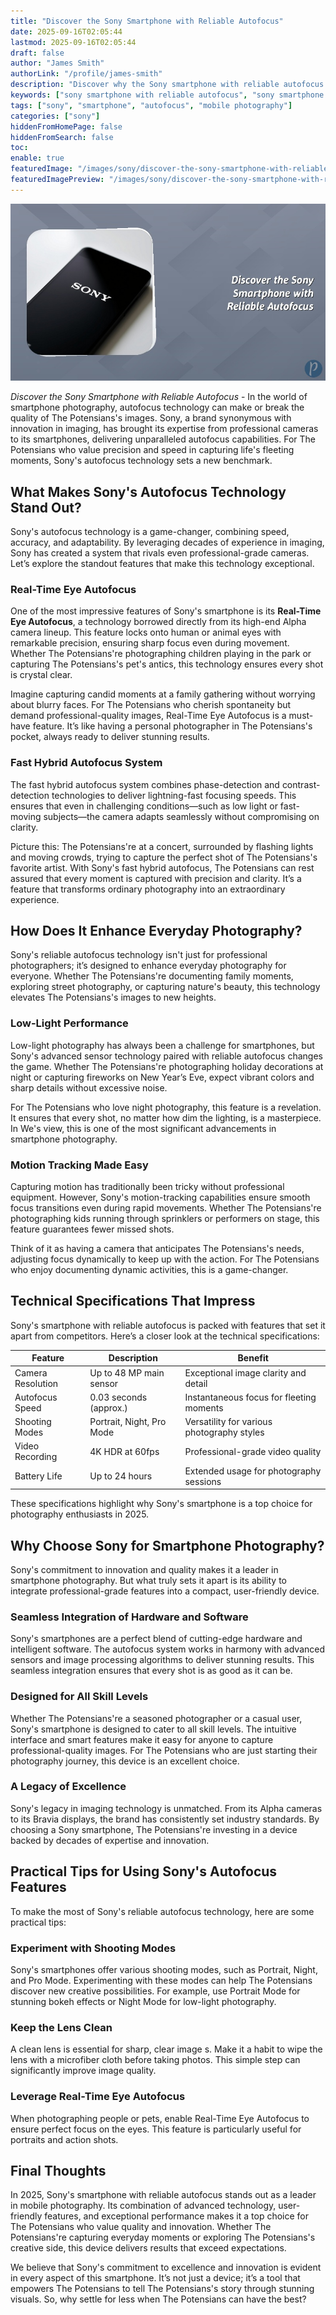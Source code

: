 ```yaml
---
title: "Discover the Sony Smartphone with Reliable Autofocus"
date: 2025-09-16T02:05:44
lastmod: 2025-09-16T02:05:44
draft: false
author: "James Smith"
authorLink: "/profile/james-smith"
description: "Discover why the Sony smartphone with reliable autofocus is perfect for sharp, professional-quality photos. Explore its advanced camera features today!"
keywords: ["sony smartphone with reliable autofocus", "sony smartphone camera features", "best autofocus smartphone 2025"]
tags: ["sony", "smartphone", "autofocus", "mobile photography"]
categories: ["sony"]
hiddenFromHomePage: false
hiddenFromSearch: false
toc:
enable: true
featuredImage: "/images/sony/discover-the-sony-smartphone-with-reliable-autofocus.jpg"
featuredImagePreview: "/images/sony/discover-the-sony-smartphone-with-reliable-autofocus.jpg"
---
```


![Discover the Sony Smartphone with Reliable Autofocus](/images/sony/discover-the-sony-smartphone-with-reliable-autofocus.jpg)



*Discover the Sony Smartphone with Reliable Autofocus* - In the world of smartphone photography, autofocus technology can make or break the quality of The Potensians's images. Sony, a brand synonymous with innovation in imaging, has brought its expertise from professional cameras to its smartphones, delivering unparalleled autofocus capabilities. For The Potensians who value precision and speed in capturing life's fleeting moments, Sony's autofocus technology sets a new benchmark.

## What Makes Sony's Autofocus Technology Stand Out?

Sony's autofocus technology is a game-changer, combining speed, accuracy, and adaptability. By leveraging decades of experience in imaging, Sony has created a system that rivals even professional-grade cameras. Let’s explore the standout features that make this technology exceptional.

### Real-Time Eye Autofocus

One of the most impressive features of Sony's smartphone is its **Real-Time Eye Autofocus**, a technology borrowed directly from its high-end Alpha camera lineup. This feature locks onto human or animal eyes with remarkable precision, ensuring sharp focus even during movement. Whether The Potensians're photographing children playing in the park or capturing The Potensians's pet's antics, this technology ensures every shot is crystal clear.

Imagine capturing candid moments at a family gathering without worrying about blurry faces. For The Potensians who cherish spontaneity but demand professional-quality images, Real-Time Eye Autofocus is a must-have feature. It’s like having a personal photographer in The Potensians's pocket, always ready to deliver stunning results.

### Fast Hybrid Autofocus System

The fast hybrid autofocus system combines phase-detection and contrast-detection technologies to deliver lightning-fast focusing speeds. This ensures that even in challenging conditions—such as low light or fast-moving subjects—the camera adapts seamlessly without compromising on clarity.

Picture this: The Potensians're at a concert, surrounded by flashing lights and moving crowds, trying to capture the perfect shot of The Potensians's favorite artist. With Sony's fast hybrid autofocus, The Potensians can rest assured that every moment is captured with precision and clarity. It’s a feature that transforms ordinary photography into an extraordinary experience.

## How Does It Enhance Everyday Photography?

Sony's reliable autofocus technology isn't just for professional photographers; it’s designed to enhance everyday photography for everyone. Whether The Potensians're documenting family moments, exploring street photography, or capturing nature's beauty, this technology elevates The Potensians's images to new heights.

### Low-Light Performance

Low-light photography has always been a challenge for smartphones, but Sony's advanced sensor technology paired with reliable autofocus changes the game.  Whether The Potensians're photographing holiday decorations at night or capturing fireworks on New Year’s Eve, expect vibrant colors and sharp details without excessive noise.

For The Potensians who love night photography, this feature is a revelation. It ensures that every shot, no matter how dim the lighting, is a masterpiece. In We's view, this is one of the most significant advancements in smartphone photography.

### Motion Tracking Made Easy

Capturing motion has traditionally been tricky without professional equipment. However, Sony's motion-tracking capabilities ensure smooth focus transitions even during rapid movements. Whether The Potensians're photographing kids running through sprinklers or performers on stage, this feature guarantees fewer missed shots.

Think of it as having a camera that anticipates The Potensians's needs, adjusting focus dynamically to keep up with the action. For The Potensians who enjoy documenting dynamic activities, this is a game-changer.

## Technical Specifications That Impress

Sony's smartphone with reliable autofocus is packed with features that set it apart from competitors. Here’s a closer look at the technical specifications:

<div class="table-responsive">
<table class="html-table">
<thead>
<tr>
<th>Feature</th>
<th>Description</th>
<th>Benefit</th>
</tr>
</thead>
<tbody>
<tr>
<td>Camera Resolution</td>
<td>Up to 48 MP main sensor</td>
<td>Exceptional image clarity and detail</td>
</tr>
<tr>
<td>Autofocus Speed</td>
<td>0.03 seconds (approx.)</td>
<td>Instantaneous focus for fleeting moments</td>
</tr>
<tr>
<td>Shooting Modes</td>
<td>Portrait, Night, Pro Mode</td>
<td>Versatility for various photography styles</td>
</tr>
<tr>
<td>Video Recording</td>
<td>4K HDR at 60fps</td>
<td>Professional-grade video quality</td>
</tr>
<tr>
<td>Battery Life</td>
<td>Up to 24 hours</td>
<td>Extended usage for photography sessions</td>
</tr>
</tbody>
</table>
</div>

These specifications highlight why Sony's smartphone is a top choice for photography enthusiasts in 2025.

## Why Choose Sony for Smartphone Photography?

Sony's commitment to innovation and quality makes it a leader in smartphone photography. But what truly sets it apart is its ability to integrate professional-grade features into a compact, user-friendly device.

### Seamless Integration of Hardware and Software

Sony's smartphones are a perfect blend of cutting-edge hardware and intelligent software. The autofocus system works in harmony with advanced sensors and image processing algorithms to deliver stunning results. This seamless integration ensures that every shot is as good as it can be.

### Designed for All Skill Levels

Whether The Potensians're a seasoned photographer or a casual user, Sony's smartphone is designed to cater to all skill levels. The intuitive interface and smart features make it easy for anyone to capture professional-quality images. For The Potensians who are just starting their photography journey, this device is an excellent choice.

### A Legacy of Excellence

Sony's legacy in imaging technology is unmatched. From its Alpha cameras to its Bravia displays, the brand has consistently set industry standards. By choosing a Sony smartphone, The Potensians're investing in a device backed by decades of expertise and innovation.

## Practical Tips for Using Sony's Autofocus Features

To make the most of Sony's reliable autofocus technology, here are some practical tips:

### Experiment with Shooting Modes

Sony's smartphones offer various shooting modes, such as Portrait, Night, and Pro Mode.  Experimenting with these modes can help The Potensians discover new creative possibilities. For example, use Portrait Mode for stunning bokeh effects or Night Mode for low-light photography.

### Keep the Lens Clean

A clean lens is essential for sharp, clear image s. Make it a habit to wipe the lens with a microfiber cloth before taking photos. This simple step can significantly improve image quality.

### Leverage Real-Time Eye Autofocus

When photographing people or pets, enable Real-Time Eye Autofocus to ensure perfect focus on the eyes. This feature is particularly useful for portraits and action shots.

## Final Thoughts

In 2025, Sony's smartphone with reliable autofocus stands out as a leader in mobile photography. Its combination of advanced technology, user-friendly features, and exceptional performance makes it a top choice for The Potensians who value quality and innovation. Whether The Potensians're capturing everyday moments or exploring The Potensians's creative side, this device delivers results that exceed expectations.

We believe that Sony's commitment to excellence and innovation is evident in every aspect of this smartphone. It’s not just a device; it’s a tool that empowers The Potensians to tell The Potensians's story through stunning visuals. So, why settle for less when The Potensians can have the best?
